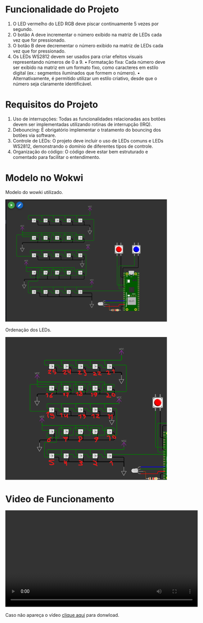 # Funcionalidade do Projeto
1. O LED vermelho do LED RGB deve piscar continuamente 5 vezes por segundo.
2. O botão A deve incrementar o número exibido na matriz de LEDs cada vez que for pressionado.
3. O botão B deve decrementar o número exibido na matriz de LEDs cada vez que for pressionado.
4. Os LEDs WS2812 devem ser usados para criar efeitos visuais representando números de 0 a 9.
    • Formatação fixa: Cada número deve ser exibido na matriz em um formato fixo, como
    caracteres em estilo digital (ex.: segmentos iluminados que formem o número).
    • Alternativamente, é permitido utilizar um estilo criativo, desde que o número seja claramente identificável.

# Requisitos do Projeto
1) Uso de interrupções: Todas as funcionalidades relacionadas aos botões devem ser implementadas utilizando rotinas de interrupção (IRQ).
2) Debouncing: É obrigatório implementar o tratamento do bouncing dos botões via software.
3) Controle de LEDs: O projeto deve incluir o uso de LEDs comuns e LEDs WS2812, demonstrando o domínio de diferentes tipos de controle.
4) Organização do código: O código deve estar bem estruturado e comentado para facilitar o entendimento.

# Modelo no Wokwi

Modelo do wowki utilizado.

![modelo_wokwi](images/LEDS0.png)

Ordenação dos LEDs.

![ordenacao_leds](images/LEDS.png)

# Video de Funcionamento

<video width="600" controls>
  <source src="images/Simulacao_Bitdoglab.mp4" type="video/mp4">
  Seu navegador não suporta vídeos.
</video>

Caso não apareça o vídeo [clique aqui](images/Simulacao_Bitdoglab.mp4) para donwload.
